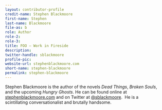 ```yaml
---
layout: contributor-profile
credit-name: Stephen Blackmoore
first-name: Stephen
last-name: Blackmoore
file-as: b
role: Author
role-2:
role-3:
title: FOO — Work in Fireside
description: 
twitter-handle: sblackmoore
profile-pic:
website-url: stephenblackmoore.com
short-name: stephen-blackmoore
permalink: stephen-blackmoore
---
```

Stephen Blackmoore is the author of the novels _Dead Things_, _Broken Souls_, and the upcoming _Hungry Ghosts_. He can be found online at [stephenblackmoore.com](http://stephenblackmoore.com) and on Twitter at [@sblackmoore](https://twitter.com/sblackmoore).  He is a scintillating conversationalist and brutally handsome.
